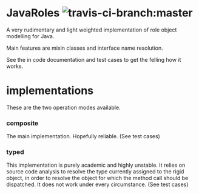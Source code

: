 # JavaRoles ![travis-ci-branch:master](https://travis-ci.org/Mashashi/javaroles.svg?branch=master)

A very rudimentary and light weighted implementation of role object modelling for Java.

Main features are mixin classes and interface name resolution.

See the in code documentation and test cases to get the felling how it works.

# implementations
These are the two operation modes available.

### composite
The main implementation. Hopefully reliable. (See test cases)

### typed
This implementation is purely academic and highly unstable. It relies on source code analysis to resolve the type currently assigned to the rigid object, in order to resolve the object for which the method call should be dispatched. It does not work under every circumstance. (See test cases)